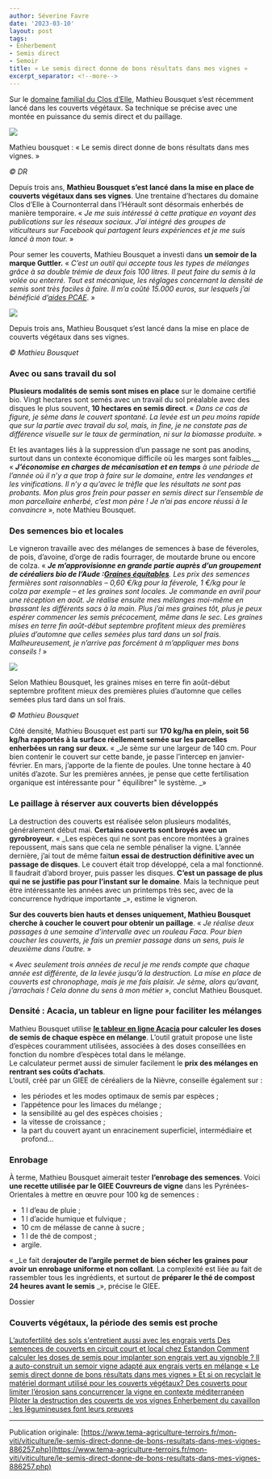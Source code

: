 ```yaml
---
author: Séverine Favre
date: '2023-03-10'
layout: post
tags:
- Enherbement
- Semis direct
- Semoir
title: « Le semis direct donne de bons résultats dans mes vignes »
excerpt_separator: <!--more-->
---
```


Sur le [domaine familial du Clos d’Elle](https://www.leclosdelle.com), Mathieu Bousquet s’est récemment lancé dans les couverts végétaux. Sa technique se précise avec une montée en puissance du semis direct et du paillage.

![](/assets/cb61da032d634ae7c934015aa7dd54f1.jpg)
<!--more-->


Mathieu bousquet : « Le semis direct donne de bons résultats dans mes vignes. »

_© DR_



Depuis trois ans, **Mathieu Bousquet s’est lancé dans la mise en place de couverts végétaux dans ses vignes**. Une trentaine d’hectares du domaine Clos d’Elle à Cournonterral dans l’Hérault sont désormais enherbés de manière temporaire. « _Je me suis intéressé à cette pratique en voyant des publications sur les réseaux sociaux. J’ai intégré des groupes de viticulteurs sur Facebook qui partagent leurs expériences et je me suis lancé à mon tour._ »

Pour semer les couverts, Mathieu Bousquet a investi dans **un semoir de la marque Guttler.** «  _C’est un outil qui accepte tous les types de mélanges grâce à sa double trémie de deux fois 100 litres. Il peut faire du semis à la volée ou enterré. Tout est mécanique, les réglages concernant la densité de semis sont très faciles à faire. Il m’a coûté 15.000 euros, sur lesquels j’ai bénéficié d’[aides PCAE](https://www.tema-agriculture-terroirs.fr/mon-viti/vie-de-lentreprise/les-conditions-des-pcae-2018-sont-connues-857414.php)_. »

![](/assets/acea914540187967f38aea73f55664fa.jpg)

Depuis trois ans, Mathieu Bousquet s’est lancé dans la mise en place de couverts végétaux dans ses vignes.

_© Mathieu Bousquet_

### Avec ou sans travail du sol

**Plusieurs modalités de semis sont mises en place** sur le domaine certifié bio. Vingt hectares sont semés avec un travail du sol préalable avec des disques le plus souvent, **10 hectares en semis direct**. «  _Dans ce cas de figure, je sème dans le couvert spontané. La levée est un peu moins rapide que sur la partie avec travail du sol, mais, in fine, je ne constate pas de différence visuelle sur le taux de germination, ni sur la biomasse produite._ »

Et les avantages liés à la suppression d’un passage ne sont pas anodins, surtout dans un contexte économique difficile où les marges sont faibles.__ «  _**J’économise en charges de mécanisation et en temps** à une période de l’année où il n’y a que trop à faire sur le domaine, entre les vendanges et les vinifications. Il n’y a qu’avec le trèfle que les résultats ne sont pas probants. Mon plus gros frein pour passer en semis direct sur l’ensemble de mon parcellaire enherbé, c’est mon père ! Je n’ai pas encore réussi à le convaincre_ », note Mathieu Bousquet.

### Des semences bio et locales

Le vigneron travaille avec des mélanges de semences à base de féveroles, de pois, d’avoine, d’orge de radis fourrager, de moutarde brune ou encore de colza. «  _**Je m’approvisionne en grande partie auprès d’un groupement de céréaliers bio de l’Aude :[Graines équitables](https://graines-equitables.fr)**. Les prix des semences fermières sont raisonnables – 0,60 €/kg pour la féverole, 1 €/kg pour le colza par exemple – et les graines sont locales. Je commande en avril pour une réception en août. Je réalise ensuite mes mélanges moi-même en brassant les différents sacs à la main. Plus j’ai mes graines tôt, plus je peux espérer commencer les semis précocement, même dans le sec. Les graines mises en terre fin août-début septembre profitent mieux des premières pluies d’automne que celles semées plus tard dans un sol frais. Malheureusement, je n’arrive pas forcément à m’appliquer mes bons conseils !_ »

![](/assets/93691429815c38a71bea1b8b8d4d19a1.jpg)

Selon Mathieu Bousquet, les graines mises en terre fin août-début septembre profitent mieux des premières pluies d’automne que celles semées plus tard dans un sol frais.

_© Mathieu Bousquet_

Côté densité, Mathieu Bousquet est parti sur **170 kg/ha en plein, soit 56 kg/ha rapportés à la surface réellement semée sur les parcelles enherbées un rang sur deux.** «  _Je sème sur une largeur de 140 cm. Pour bien contenir le couvert sur cette bande, je passe l’intercep en janvier-février. En mars, j’apporte de la fiente de poules. Une tonne hectare à 40 unités d’azote. Sur les premières années, je pense que cette fertilisation organique est intéressante pour " équilibrer" le système. _»

### Le paillage à réserver aux couverts bien développés

La destruction des couverts est réalisée selon plusieurs modalités, généralement début mai. **Certains couverts sont broyés avec un gyrobroyeur.** «  _Les espèces qui ne sont pas encore montées à graines repoussent, mais sans que cela ne semble pénaliser la vigne. L’année dernière, j’ai tout de même fait**un** **essai de destruction définitive avec un passage de disques**. Le couvert était trop développé, cela a mal fonctionné. Il faudrait d’abord broyer, puis passer les disques. **C’est un passage de plus qui ne se justifie pas pour l’instant sur le domaine**. Mais la technique peut être intéressante les années avec un printemps très sec, avec de la concurrence hydrique importante _», estime le vigneron.

**Sur des couverts bien hauts et denses uniquement, Mathieu Bousquet cherche à coucher le couvert pour obtenir un paillage**. «  _Je réalise deux passages à une semaine d’intervalle avec un rouleau Faca. Pour bien coucher les couverts, je fais un premier passage dans un sens, puis le deuxième dans l’autre._ » 

«  _Avec seulement trois années de recul je me rends compte que chaque année est différente, de la levée jusqu’à la destruction. La mise en place de couverts est chronophage, mais je me fais plaisir. Je sème, alors qu’avant, j’arrachais ! Cela donne du sens à mon métier_ », conclut Mathieu Bousquet.

### Densité : Acacia, un tableur en ligne pour faciliter les mélanges

Mathieu Bousquet utilise **[le tableur en ligne Acacia](http://gieemagellan.wixsite.com/magellan/acacia) pour calculer les doses de semis de chaque espèce en mélange**. L’outil gratuit propose une liste d’espèces couramment utilisées, associées à des doses conseillées en fonction du nombre d’espèces total dans le mélange.  
Le calculateur permet aussi de simuler facilement le **prix des mélanges en rentrant ses coûts d’achats**.  
L’outil, créé par un GIEE de céréaliers de la Nièvre, conseille également sur :

  * les périodes et les modes optimaux de semis par espèces ;
  * l’appétence pour les limaces du mélange ;
  * la sensibilité au gel des espèces choisies ;
  * la vitesse de croissance ;
  * la part du couvert ayant un enracinement superficiel, intermédiaire et profond…



### Enrobage

À terme, Mathieu Bousquet aimerait tester **l’enrobage des semences**. Voici **une recette utilisée par le GIEE Couvreurs de vigne** dans les Pyrénées-Orientales à mettre en œuvre pour 100 kg de semences : 

  * 1 l d’eau de pluie ;
  * 1 l d’acide humique et fulvique ;
  * 10 cm de mélasse de canne à sucre ;
  * 1 l de thé de compost ;
  * argile.



«  _Le fait de**rajouter de l’argile permet de bien sécher les graines pour avoir un enrobage uniforme et non collant**. La complexité est liée au fait de rassembler tous les ingrédients, et surtout de **préparer le thé de compost 24 heures avant le semis** _», précise le GIEE.

Dossier

### Couverts végétaux, la période des semis est proche

[  L’autofertilité des sols s'entretient aussi avec les engrais verts  ](/mon-viti/viticulture/lautofertilite-des-sols-sentretient-aussi-avec-les-engrais-verts-852616.php) [  Des semences de couverts en circuit court et local chez Estandon  ](/mon-viti/viticulture/des-semences-de-couverts-en-circuit-court-et-local-chez-estandon-903534.php) [  Comment calculer les doses de semis pour implanter son engrais vert au vignoble ?  ](/mon-viti/viticulture/comment-calculer-les-doses-de-semis-pour-implanter-son-engrais-vert-au-vignoble-852214.php) [  Il a auto-construit un semoir vigne adapté aux engrais verts en mélange  ](/mon-viti/materiel/il-a-auto-construit-un-semoir-vigne-adapte-aux-engrais-verts-en-melange-851915.php) [  « Le semis direct donne de bons résultats dans mes vignes »  ](/mon-viti/viticulture/le-semis-direct-donne-de-bons-resultats-dans-mes-vignes-886257.php) [  Et si on recyclait le matériel dormant utilisé pour les couverts végétaux?  ](/mon-viti/viticulture/bonne-idee-recycler-les-outils-inutilises-sur-les-exploitations-au-service-des-couverts-vegetaux-en-viticulture-901074.php) [  Des couverts pour limiter l’érosion sans concurrencer la vigne en contexte méditerranéen  ](/mon-viti/viticulture/des-couverts-pour-limiter-lerosion-sans-concurrencer-la-vigne-en-contexte-mediterraneen-851372.php) [  Piloter la destruction des couverts de vos vignes  ](/mon-viti/viticulture/piloter-la-destruction-des-couverts-de-vos-vignes-852033.php) [  Enherbement du cavaillon : les légumineuses font leurs preuves  ](/mon-viti/viticulture/enherbement-du-cavaillon-les-legumineuses-font-leurs-preuves-891170.php)

----

Publication originale: [https://www.tema-agriculture-terroirs.fr/mon-viti/viticulture/le-semis-direct-donne-de-bons-resultats-dans-mes-vignes-886257.php](https://www.tema-agriculture-terroirs.fr/mon-viti/viticulture/le-semis-direct-donne-de-bons-resultats-dans-mes-vignes-886257.php)
